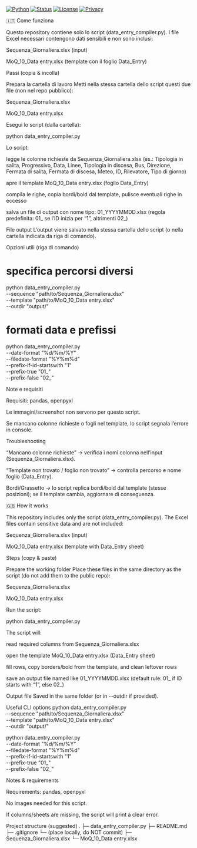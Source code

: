 [![Python](https://img.shields.io/badge/python-3.10%2B-blue.svg)](https://www.python.org/downloads/)
[![Status](https://img.shields.io/badge/status-demo-orange.svg)]()
[![License](https://img.shields.io/badge/license-MIT-green.svg)](LICENSE)
[![Privacy](https://img.shields.io/badge/data-sensitive%20files%20excluded-critical.svg)]()

🇮🇹 Come funziona

Questo repository contiene solo lo script (data_entry_compiler.py).
I file Excel necessari contengono dati sensibili e non sono inclusi:

Sequenza_Giornaliera.xlsx (input)

MoQ_10_Data entry.xlsx (template con il foglio Data_Entry)

Passi (copia & incolla)

Prepara la cartella di lavoro
Metti nella stessa cartella dello script questi due file (non nel repo pubblico):

Sequenza_Giornaliera.xlsx

MoQ_10_Data entry.xlsx

Esegui lo script (dalla cartella):

python data_entry_compiler.py


Lo script:

legge le colonne richieste da Sequenza_Giornaliera.xlsx
(es.: Tipologia in salita, Progressivo, Data, Linee, Tipologia in discesa, Bus, Direzione, Fermata di salita, Fermata di discesa, Meteo, ID, Rilevatore, Tipo di giorno)

apre il template MoQ_10_Data entry.xlsx (foglio Data_Entry)

compila le righe, copia bordi/bold dal template, pulisce eventuali righe in eccesso

salva un file di output con nome tipo: 01_YYYYMMDD.xlsx
(regola predefinita: 01_ se l’ID inizia per “1”, altrimenti 02_)

File output
L’output viene salvato nella stessa cartella dello script (o nella cartella indicata da riga di comando).

Opzioni utili (riga di comando)
# specifica percorsi diversi
python data_entry_compiler.py \
  --sequence "path/to/Sequenza_Giornaliera.xlsx" \
  --template "path/to/MoQ_10_Data entry.xlsx" \
  --outdir "output/"

# formati data e prefissi
python data_entry_compiler.py \
  --date-format "%d/%m/%Y" \
  --filedate-format "%Y%m%d" \
  --prefix-if-id-startswith "1" \
  --prefix-true "01_" \
  --prefix-false "02_"

Note e requisiti

Requisiti: pandas, openpyxl

Le immagini/screenshot non servono per questo script.

Se mancano colonne richieste o fogli nel template, lo script segnala l’errore in console.

Troubleshooting

“Mancano colonne richieste” → verifica i nomi colonna nell’input (Sequenza_Giornaliera.xlsx).

“Template non trovato / foglio non trovato” → controlla percorso e nome foglio (Data_Entry).

Bordi/Grassetto → lo script replica bordi/bold dal template (stesse posizioni); se il template cambia, aggiornare di conseguenza.

🇬🇧 How it works

This repository includes only the script (data_entry_compiler.py).
The Excel files contain sensitive data and are not included:

Sequenza_Giornaliera.xlsx (input)

MoQ_10_Data entry.xlsx (template with Data_Entry sheet)

Steps (copy & paste)

Prepare the working folder
Place these files in the same directory as the script (do not add them to the public repo):

Sequenza_Giornaliera.xlsx

MoQ_10_Data entry.xlsx

Run the script:

python data_entry_compiler.py


The script will:

read required columns from Sequenza_Giornaliera.xlsx

open the template MoQ_10_Data entry.xlsx (Data_Entry sheet)

fill rows, copy borders/bold from the template, and clean leftover rows

save an output file named like 01_YYYYMMDD.xlsx
(default rule: 01_ if ID starts with “1”, else 02_)

Output file
Saved in the same folder (or in --outdir if provided).

Useful CLI options
python data_entry_compiler.py \
  --sequence "path/to/Sequenza_Giornaliera.xlsx" \
  --template "path/to/MoQ_10_Data entry.xlsx" \
  --outdir "output/"

python data_entry_compiler.py \
  --date-format "%d/%m/%Y" \
  --filedate-format "%Y%m%d" \
  --prefix-if-id-startswith "1" \
  --prefix-true "01_" \
  --prefix-false "02_"

Notes & requirements

Requirements: pandas, openpyxl

No images needed for this script.

If columns/sheets are missing, the script will print a clear error.

Project structure (suggested)
.
├─ data_entry_compiler.py
├─ README.md
├─ .gitignore
└─ (place locally, do NOT commit)
   ├─ Sequenza_Giornaliera.xlsx
   └─ MoQ_10_Data entry.xlsx
